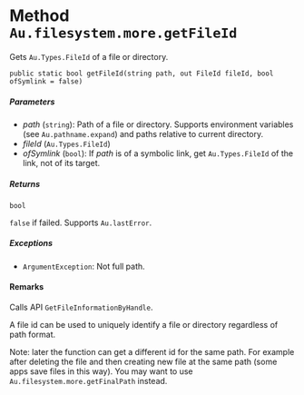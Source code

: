 # Method `Au.filesystem.more.getFileId`

Gets `Au.Types.FileId` of a file or directory.

```
public static bool getFileId(string path, out FileId fileId, bool ofSymlink = false)
```

##### Parameters

- *path*  (`string`):
    Path of a file or directory. Supports environment variables (see `Au.pathname.expand`) and paths relative to current directory.
- *fileId*  (`Au.Types.FileId`)
- *ofSymlink*  (`bool`):
    If *path* is of a symbolic link, get `Au.Types.FileId` of the link, not of its target.

##### Returns

`bool`

`false` if failed. Supports `Au.lastError`.

##### Exceptions

- `ArgumentException`:
    Not full path.

#### Remarks

Calls API `GetFileInformationByHandle`.

A file id can be used to uniquely identify a file or directory regardless of path format.

Note: later the function can get a different id for the same path. For example after deleting the file and then creating new file at the same path (some apps save files in this way). You may want to use `Au.filesystem.more.getFinalPath` instead.